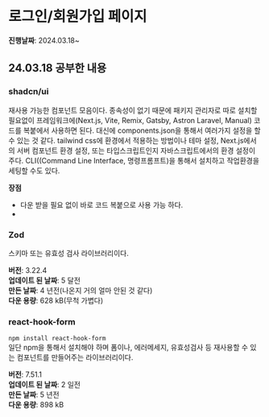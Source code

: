 # 로그인/회원가입 페이지

**진행날짜**: 2024.03.18~

## 24.03.18 공부한 내용
### **shadcn/ui**  
재사용 가능한 컴포넌트 모음이다.
종속성이 없기 때문에 패키지 관리자로 따로 설치할 필요없이
프레임워크에(Next.js, Vite, Remix, Gatsby, Astron Laravel, Manual) 코드를 복붙에서
사용하면 된다.
대신에 components.json을 통해서 여러가지 설정을 할 수 있는 것 같다.
tailwind css에 환경에서 적용하는 방법이나 테마 설정, Next.js에서의 서버 컴포넌트 환경 설정,
또는 타입스크립트인지 자바스크립트에서의 환경 설정이 주다.
CLI((Command Line Interface, 명령프롬프트)을 통해서 설치하고 작업환경을 세팅할 수도 있다.

**장점**
- 다운 받을 필요 없이 바로 코드 복붙으로 사용 가능 하다.
- 

### **Zod**  
스키마 또는 유효성 검사 라이브러리이다.  

**버전**: 3.22.4  
**업데이트 된 날짜**: 5 달전  
**만든 날짜**: 4 년전(나온지 거의 얼마 안된 것 같다)  
**다운 용량**: 628 kB(무척 가볍다)  

### react-hook-form
`npm install react-hook-form`  
일단 npm을 통해서 설치해야 하며 폼이나, 에러메세지, 유효성검사 등
재사용할 수 있는 컴포넌트를 만들어주는 라이브러리이다.  

**버전**: 7.51.1  
**업데이트 된 날짜**: 2 일전  
**만든 날짜**: 5 년전  
**다운 용량**: 898 kB  
